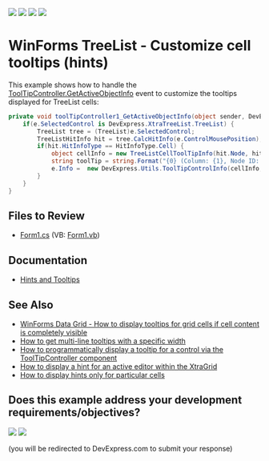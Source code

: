 <!-- default badges list -->
![](https://img.shields.io/endpoint?url=https://codecentral.devexpress.com/api/v1/VersionRange/128637428/13.1.4%2B)
[![](https://img.shields.io/badge/Open_in_DevExpress_Support_Center-FF7200?style=flat-square&logo=DevExpress&logoColor=white)](https://supportcenter.devexpress.com/ticket/details/E580)
[![](https://img.shields.io/badge/📖_How_to_use_DevExpress_Examples-e9f6fc?style=flat-square)](https://docs.devexpress.com/GeneralInformation/403183)
[![](https://img.shields.io/badge/💬_Leave_Feedback-feecdd?style=flat-square)](#does-this-example-address-your-development-requirementsobjectives)
<!-- default badges end -->

# WinForms TreeList - Customize cell tooltips (hints)

This example shows how to handle the [ToolTipController.GetActiveObjectInfo](https://docs.devexpress.com/WindowsForms/DevExpress.Utils.ToolTipController.GetActiveObjectInfo) event to customize the tooltips displayed for TreeList cells:

```csharp
private void toolTipController1_GetActiveObjectInfo(object sender, DevExpress.Utils.ToolTipControllerGetActiveObjectInfoEventArgs e) {
    if(e.SelectedControl is DevExpress.XtraTreeList.TreeList) {
        TreeList tree = (TreeList)e.SelectedControl;
        TreeListHitInfo hit = tree.CalcHitInfo(e.ControlMousePosition);
        if(hit.HitInfoType == HitInfoType.Cell) {
            object cellInfo = new TreeListCellToolTipInfo(hit.Node, hit.Column, null);
            string toolTip = string.Format("{0} (Column: {1}, Node ID: {2})", hit.Node[hit.Column], hit.Column.FieldName, hit.Node.Id);
            e.Info =  new DevExpress.Utils.ToolTipControlInfo(cellInfo, toolTip);                    
        }
    }
}
```


## Files to Review

* [Form1.cs](./CS/Form1.cs) (VB: [Form1.vb](./VB/Form1.vb))


## Documentation

* [Hints and Tooltips](https://docs.devexpress.com/WindowsForms/2398/common-features/tooltips)


## See Also

* [WinForms Data Grid - How to display tooltips for grid cells if cell content is completely visible](https://supportcenter.devexpress.com/ticket/details/e714/winforms-data-grid-how-to-display-tooltips-for-grid-cells-if-cell-content-is-completely)
* [How to get multi-line tooltips with a specific width](https://supportcenter.devexpress.com/ticket/details/a384/how-to-get-multi-line-tooltips-with-a-specific-width)
* [How to programmatically display a tooltip for a control via the ToolTipController component](https://supportcenter.devexpress.com/ticket/details/a555/how-to-programmatically-display-a-tooltip-for-a-control-via-the-tooltipcontroller)
* [How to display a hint for an active editor within the XtraGrid](https://supportcenter.devexpress.com/ticket/details/a2008/how-to-display-a-hint-for-an-active-editor-within-the-xtragrid)
* [How to display hints only for particular cells](https://supportcenter.devexpress.com/ticket/details/a2566/how-to-display-hints-only-for-particular-cells)
<!-- feedback -->
## Does this example address your development requirements/objectives?

[<img src="https://www.devexpress.com/support/examples/i/yes-button.svg"/>](https://www.devexpress.com/support/examples/survey.xml?utm_source=github&utm_campaign=winforms-treelist-customize-cell-tooltip&~~~was_helpful=yes) [<img src="https://www.devexpress.com/support/examples/i/no-button.svg"/>](https://www.devexpress.com/support/examples/survey.xml?utm_source=github&utm_campaign=winforms-treelist-customize-cell-tooltip&~~~was_helpful=no)

(you will be redirected to DevExpress.com to submit your response)
<!-- feedback end -->
